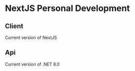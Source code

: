 # NextJS Personal Development

## Client

Current version of NextJS

## Api

Current version of .NET 8.0